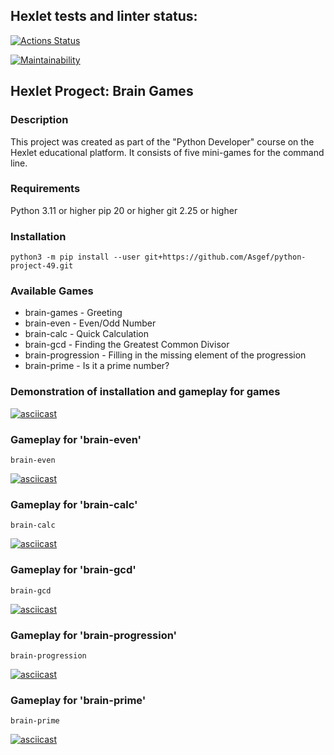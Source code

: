 ## Hexlet tests and linter status:
[![Actions Status](https://github.com/Asgef/python-project-49/workflows/hexlet-check/badge.svg)](https://github.com/Asgef/python-project-49/actions)

[![Maintainability](https://api.codeclimate.com/v1/badges/37841a9ac18f02fa38d3/maintainability)](https://codeclimate.com/github/Asgef/python-project-49/maintainability)


## Hexlet Progect: Brain Games

### Description

This project was created as part of the "Python Developer" course on the Hexlet educational platform. It consists of five mini-games for the command line.

### Requirements
Python 3.11 or higher
pip 20 or higher
git 2.25 or higher

### Installation
    

    python3 -m pip install --user git+https://github.com/Asgef/python-project-49.git


### Available Games

 - brain-games - Greeting
 - brain-even - Even/Odd Number
 - brain-calc - Quick Calculation
 - brain-gcd - Finding the Greatest Common Divisor
 - brain-progression - Filling in the missing element of the progression
 - brain-prime - Is it a prime number?


### Demonstration of installation and gameplay for games
[![asciicast](https://asciinema.org/a/void2CEkblhF8REXRQbAnswz9.svg)](https://asciinema.org/a/void2CEkblhF8REXRQbAnswz9)


### Gameplay for 'brain-even'

    brain-even
[![asciicast](https://asciinema.org/a/TyVVqQDlyqhzYlulyXi0IOi9i.svg)](https://asciinema.org/a/TyVVqQDlyqhzYlulyXi0IOi9i)

### Gameplay for 'brain-calc'

    brain-calc
[![asciicast](https://asciinema.org/a/HzU73R95DhpUALSwXud9AyywG.svg)](https://asciinema.org/a/HzU73R95DhpUALSwXud9AyywG)

### Gameplay for 'brain-gcd'

    brain-gcd
[![asciicast](https://asciinema.org/a/Oao68ssVWFRwsupptqIF4V8t1.svg)](https://asciinema.org/a/Oao68ssVWFRwsupptqIF4V8t1)

### Gameplay for 'brain-progression'

    brain-progression
[![asciicast](https://asciinema.org/a/RaUSrtVs7NidrTlPFnRE29H0w.svg)](https://asciinema.org/a/RaUSrtVs7NidrTlPFnRE29H0w)

### Gameplay for 'brain-prime'

    brain-prime
[![asciicast](https://asciinema.org/a/bqOlyJgSXC30GgNxEqj3dp1gv.svg)](https://asciinema.org/a/bqOlyJgSXC30GgNxEqj3dp1gv)
